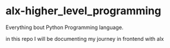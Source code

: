 # alx-higher_level_programming

Everything bout Python Programming language.

in this repo I will be documenting my journey in frontend with alx
